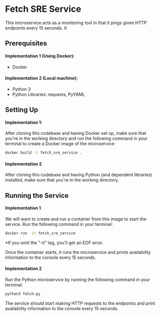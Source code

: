 # Fetch SRE Service

This microservice acts as a monitoring tool in that it pings given HTTP endpoints every 15 seconds.
It 

## Prerequisites

#### Implementation 1 (Using Docker):
- Docker

#### Implementation 2 (Local machine):
- Python 3
- Python Libraries: requests, PyYAML

## Setting Up

#### Implementation 1:
After cloning this codebase and having Docker set up, make sure that you're in the working directory
and run the following command in your terminal to create a Docker image of the microservice:

```bash
docker build -t fetch_sre_service .
```

#### Implementation 2
After cloning this codebase and having Python (and dependent libraries) installed, make sure that you're in the working directory.

## Running the Service

#### Implementation 1
We will want to create and run a container from this image to start the service. Run the following command in your terminal:

```bash
docker run -it fetch_sre_service
```

*If you omit the "-it" tag, you'll get an EOF error.

Once the container starts, it runs the microservice and prints availability information to the console every 15 seconds.

#### Implementation 2
Run the Python microservice by running the following command in your terminal:

```bash
python3 fetch.py
```

The service should start making HTTP requests to the endpoints and print availability information to the console every 15 seconds.
